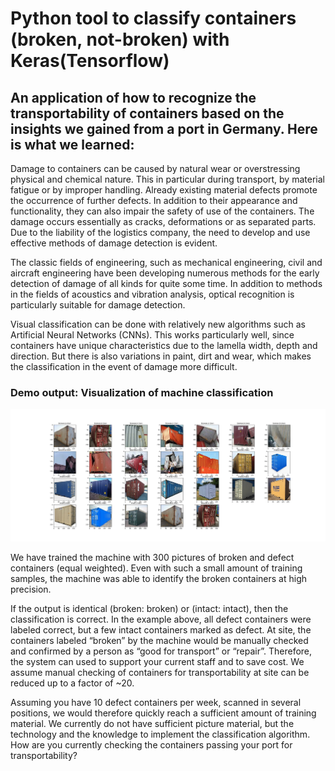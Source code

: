 # Python tool to classify containers (broken, not-broken) with Keras(Tensorflow)

## An application of how to recognize the transportability of containers based on the insights we gained from a port in Germany. Here is what we learned:

Damage to containers can be caused by natural wear or overstressing physical and chemical nature. 
This in particular during transport, by material fatigue or by improper handling. Already existing material defects promote the occurrence of further defects. In addition to their appearance and functionality, they can also impair the safety of use of the containers. The damage occurs essentially as cracks, deformations or as separated parts. Due to the liability of the logistics company, the need to develop and use effective methods of damage detection is evident. 

The classic fields of engineering, such as mechanical engineering, civil and aircraft engineering have been developing numerous methods for the early detection of damage of all kinds for quite some time. In addition to methods in the fields of acoustics and vibration analysis, optical recognition is particularly suitable for damage detection.

Visual classification can be done with relatively new algorithms such as Artificial Neural Networks (CNNs). This works particularly well, since containers have unique characteristics due to the lamella width, depth and direction. But there is also variations in paint, dirt and wear, which makes the classification in the event of damage more difficult.

### Demo output: Visualization of machine classification
![Classification outcome](Container_Classification2.png?raw=true "Classification outcome")

We have trained the machine with 300 pictures of broken and defect containers (equal weighted). Even with such a small amount of training samples, the machine was able to identify the broken containers at high precision.  

If the output is identical (broken: broken) or (intact: intact), then the classification is correct. In the example above, all defect containers were labeled correct, but a few intact containers marked as defect. At site, the containers labeled “broken” by the machine would be manually checked and confirmed by a person as “good for transport” or “repair”. Therefore, the system can used to support your current staff and to save cost. We assume manual checking of containers for transportability at site can be reduced up to a factor of ~20.

Assuming you have 10 defect containers per week, scanned in several positions, we would therefore quickly reach a sufficient amount of training material. We currently do not have sufficient picture material, but the technology and the knowledge to implement the classification algorithm. How are you currently checking the containers passing your port for transportability?
